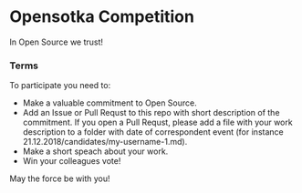 # Opensotka Competition

In Open Source we trust!

### Terms

To participate you need to:

* Make a valuable commitment to Open Source.
* Add an Issue or Pull Requst to this repo with short description of the commitment. If you open a Pull Requst, please add a file with your work description to a folder with date of correspondent event (for instance 21.12.2018/candidates/my-username-1.md).
* Make a short speach about your work.
* Win your colleagues vote!

May the force be with you!
